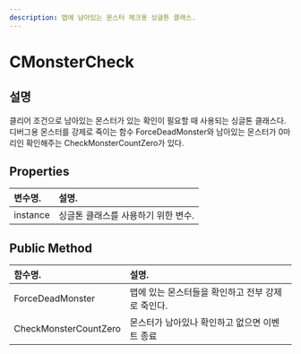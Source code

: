 ```yaml
---
description: 맵에 남아있는 몬스터 체크용 싱글톤 클래스.
---
```


# CMonsterCheck

## 설명

클리어 조건으로 남아있는 몬스터가 있는 확인이 필요할 때 사용되는 싱글톤 클래스다. 디버그용 몬스터를 강제로 죽이는 함수 ForceDeadMonster와 남아있는 몬스터가 0마리인 확인해주는 CheckMonsterCountZero가 있다.  


## Properties

| 변수명. | 설명. |
| :--- | :--- |
| instance | 싱글톤 클래스를 사용하기 위한 변수. |

## Public Method

| 함수명. | 설명. |
| :--- | :--- |
| ForceDeadMonster | 맵에 있는 몬스터들을 확인하고 전부 강제로 죽인다. |
| CheckMonsterCountZero | 몬스터가 남아있나 확인하고 없으면 이벤트 종료 |



